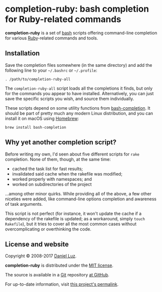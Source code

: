 # completion-ruby: bash completion for Ruby-related commands

**completion-ruby** is a set of [bash][] scripts offering command-line
completion for various [Ruby][]-related commands and tools.

## Installation

Save the completion files somewhere (in the same directory) and add the
following line to your `~/.bashrc` or `~/.profile`:

    . /path/to/completion-ruby-all

The `completion-ruby-all` script loads all the completions it finds,
but only for the commands you appear to have installed.
Alternatively, you can just save the specific scripts you wish, and
source them individually.

These scripts depend on some utility functions from [bash-completion]. It
should be part of pretty much any modern Linux distribution, and you can
install it on macOS using [Homebrew]:

    brew install bash-completion

## Why yet another completion script?

Before writing my own, I'd seen about five different scripts for `rake`
completion. None of them, though, at the same time:

* cached the task list for fast results;
* invalidated said cache when the rakefile was modified;
* worked properly with namespaces; and
* worked on subdirectories of the project

...among other minor quirks. While providing all of the above, a few other
niceties were added, like command-line options completion and awareness of
task arguments.

This script is not perfect (for instance, it won't update the cache if
a dependency of the rakefile is updated; as a workaround, simply
`touch Rakefile`), but it tries to cover all the most common cases without
overcomplicating or overthinking the code.

## License and website

Copyright © 2008-2017 [Daniel Luz].

**completion-ruby** is distributed under the [MIT license][].

The source is available in a [Git][] repository [at GitHub][repo].

For up-to-date information, visit [this project's permalink][permalink].

[bash]: https://www.gnu.org/software/bash/ (Bourne-Again Shell)
[bash-completion]: https://github.com/scop/bash-completion
[Ruby]: https://www.ruby-lang.org/         (Ruby Programming Language)
[rake]: https://github.com/ruby/rake       (Rake — Ruby Make)
[Daniel Luz]:  http://mernen.com/
[MIT license]: https://opensource.org/licenses/MIT
[Git]:  https://git-scm.com/               (Git — Fast Version Control System)
[Homebrew]: http://brew.sh (Homebrew – The missing package manager for macOS)
[repo]: https://github.com/mernen/completion-ruby
[permalink]: http://mernen.com/projects/completion-ruby
